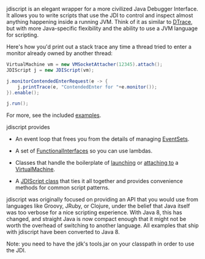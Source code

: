 jdiscript is an elegant wrapper for a more civilized Java Debugger Interface.  It allows you 
to write scripts that use the JDI to control and inspect almost anything happening inside a 
running JVM.  Think of it as similar to [DTrace](http://dtrace.org/blogs/about/), but with 
more Java-specific flexibility and the ability to use a JVM language for scripting. 

Here's how you'd print out a stack trace any time a thread tried to enter a
monitor already owned by another thread:

```java
VirtualMachine vm = new VMSocketAttacher(12345).attach();
JDIScript j = new JDIScript(vm);

j.monitorContendedEnterRequest(e -> {
    j.printTrace(e, "ContendedEnter for "+e.monitor());
}).enable();

j.run();
```

For more, see the included [examples](src/example/java/org/jdiscript/example).

jdiscript provides

- An event loop that frees you from the details of managing [EventSets](http://download.java.net/jdk8/docs/jdk/api/jpda/jdi/index.html?com/sun/jdi/event/EventSet.html).

- A set of [FunctionalInterfaces](http://download.java.net/jdk8/docs/api/java/lang/FunctionalInterface.html) 
  so you can use lambdas.

- Classes that handle the boilerplate of [launching](src/main/java/org/jdiscript/util/VMLauncher.java) or [attaching to](src/main/java/org/jdiscript/util/VMSocketAttacher.java) a [VirtualMachine](http://download.java.net/jdk8/docs/jdk/api/jpda/jdi/index.html?com/sun/jdi/VirtualMachine.html).

- A [JDIScript class](src/main/java/org/jdiscript/JDIScript.java) that ties it all together and provides convenience methods for common script patterns.

jdiscript was originally focused on providing an API that you would use from languages like 
Groovy, JRuby, or Clojure, under the belief that Java itself was too verbose for a nice 
scripting experience.  With Java 8, this has changed, and straight Java is now compact enough 
that it might not be worth the overhead of switching to another language.  All examples that
ship with jdiscript have been converted to Java 8.   

Note: you need to have the jdk's tools.jar on your classpath in order to use the JDI.
